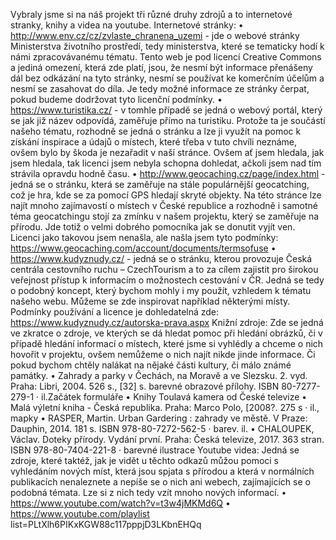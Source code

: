 Vybraly jsme si na náš projekt tři různé druhy zdrojů a to internetové stranky, knihy a videa na youtube.
Internetové stránky:
• http://www.env.cz/cz/zvlaste_chranena_uzemi - jde o webové stránky Ministerstva životního prostředí, tedy ministerstva, které se tematicky hodí k námi zpracovávanému tématu. Tento web je pod licencí Creative Commons a jediná omezení, která zde platí, jsou, že nesmí být informace přenášeny dál bez odkázání na tyto stránky, nesmí se používat ke komerčním účelům a nesmí se zasahovat do díla. Je tedy možné informace ze stránky čerpat, pokud budeme dodržovat tyto licenční podmínky.
• https://www.turistika.cz/ - v tomhle případě se jedná o webový portál, který se jak již název odpovídá, zaměřuje přímo na turistiku. Protože ta je součástí našeho tématu, rozhodně se jedná o stránku a lze ji využít na pomoc k získání inspirace a údajů o místech, které třeba v tuto chvíli neznáme, ovšem bylo by škoda je nezařadit v naší stránce. Ovšem ať jsem hledala, jak jsem hledala, tak licenci jsem nebyla schopna dohledat, ačkoli jsem nad tím strávila opravdu hodně času.
• http://www.geocaching.cz/page/index.html - jedná se o stránku, která se zaměřuje na stále populárnější geocatching, což je hra, kde se za pomocí GPS hledají skryté objekty. Na této stránce lze najít mnoho zajímavostí o místech v České republice a rozhodně i samotné téma geocatchingu stojí za zmínku v našem projektu, který se zaměřuje na přírodu. Jde totiž o velmi dobrého pomocníka jak se donutit vyjít ven. Licenci jako takovou jsem nenašla, ale našla jsem tyto podmínky: https://www.geocaching.com/account/documents/termsofuse
• https://www.kudyznudy.cz/ - jedná se o stránku, kterou provozuje Česká centrála cestovního ruchu – CzechTourism a to za cílem zajistit pro širokou veřejnost přístup k informacím o možnostech cestování v ČR. Jedná se tedy o podobný koncept, který bychom mohly i my použít, vzhledem k tématu našeho webu. Můžeme se zde inspirovat například některými místy. Podmínky používání a licence je dohledatelná zde: https://www.kudyznudy.cz/autorska-prava.aspx
Knižní zdroje:
Zde se jedná ve zkratce o zdroje, ve kterých se dá hledat pomoc při hledání obrázků, či v případě hledání informací o místech, které jsme si vyhlédly a chceme o nich hovořit v projektu, ovšem nemůžeme o nich najít nikde jinde informace. Či pokud bychom chtěly nalákat na nějaké části kultury, či málo známé památky.
• Zahrady a parky v Čechách, na Moravě a ve Slezsku. 2. vyd. Praha: Libri, 2004. 526 s., [32] s. barevné obrazové přílohy. ISBN 80-7277-279-1 · il.Začátek formuláře
• Knihy Toulavá kamera od České televize
• Malá výletní kniha - Česká republika. Praha: Marco Polo, [2008?. 275 s · il., mapky
• RASPER, Martin. Urban Gardering : zahrady ve městě. V Praze: Dauphin, 2014. 181 s. ISBN 978-80-7272-562-5 · barev. il.
• CHALOUPEK, Václav. Doteky přírody. Vydání první. Praha: Česká televize, 2017. 363 stran. ISBN 978-80-7404-221-8 · barevné ilustrace
Youtube videa:
Jedná se zdroje, které taktéž, jak je vidět u těchto odkazů můžou pomoci s vyhledáním nových míst, která jsou spjata s přírodou a která v normálních publikacích nenaleznete a nepíše se o nich ani webech, zajímajících se o podobná témata. Lze si z nich tedy vzít mnoho nových informací.
• https://www.youtube.com/watch?v=t3w4jMKMd6Q
• https://www.youtube.com/playlist list=PLtXlh6PIKxKGW88c117pppjD3LKbnEHQq
